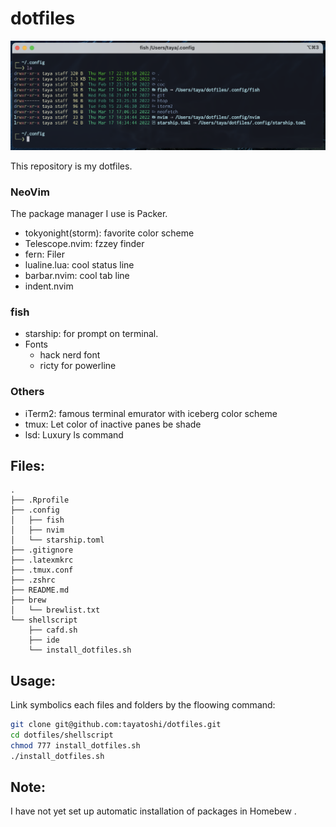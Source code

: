 dotfiles
========
![ss01](/images/ss_01.png)

This repository is my dotfiles.

### NeoVim
The package manager I use is Packer.
- tokyonight(storm): favorite color scheme
- Telescope.nvim: fzzey finder
- fern: Filer
- lualine.lua: cool status line
- barbar.nvim: cool tab line
- indent.nvim
     
### fish
- starship: for prompt on terminal.
- Fonts
    - hack nerd font
    - ricty for powerline

### Others
- iTerm2: famous terminal emurator with iceberg color scheme
- tmux: Let color of inactive panes be shade
- lsd: Luxury ls command

Files:
-------------
    .
    ├── .Rprofile
    ├── .config
    │   ├── fish
    │   ├── nvim
    │   └── starship.toml
    ├── .gitignore
    ├── .latexmkrc
    ├── .tmux.conf
    ├── .zshrc
    ├── README.md
    ├── brew
    │   └── brewlist.txt
    └── shellscript
        ├── cafd.sh
        ├── ide
        └── install_dotfiles.sh

Usage:
-------------
Link symbolics each files and folders by the floowing command:
```bash
git clone git@github.com:tayatoshi/dotfiles.git
cd dotfiles/shellscript
chmod 777 install_dotfiles.sh
./install_dotfiles.sh
```

Note:
-------------
I have not yet set up automatic installation of packages in Homebew .

